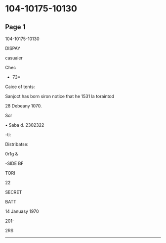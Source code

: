 # 104-10175-10130

## Page 1

104-10175-10130

DISPAY

casuaier

Chec

- 73*

Caice of tents:

Sanjoct has born siron notice that he 1531 la toraintod

28 Debeany 1070.

Scr

• Saba d. 2302322

-ti:

Distribatse:

0r1g &

-SIDE BF

TORI

22

SECRET

BATT

14 Januasy 1970

201-

2RS

---

